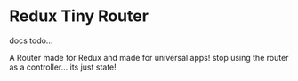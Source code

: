 # Redux Tiny Router

docs todo...

A Router made for Redux and made for universal apps! stop using the router as a controller... its just state!
